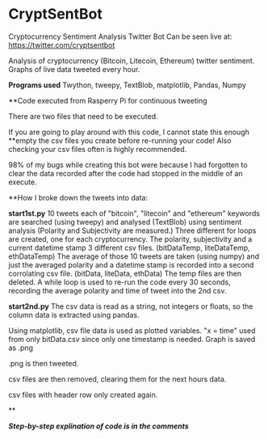 # CryptSentBot
Cryptocurrency Sentiment Analysis Twitter Bot
Can be seen live at: https://twitter.com/cryptsentbot

Analysis of cryptocurrency (Bitcoin, Litecoin, Ethereum) twitter sentiment. Graphs of live data tweeted every hour. 

**Programs used**
Twython, tweepy, TextBlob, matplotlib, Pandas, Numpy

**Code executed from Rasperry Pi for continuous tweeting

There are two files that need to be executed. 

If you are going to play around with this code, I cannot state this enough **empty the csv files you create before re-running your code! Also checking your csv files often is highly recommended.

98% of my bugs while creating this bot were because I had forgotten to clear the data recorded after the code had stopped in the middle of an execute.

**How I broke down the tweets into data:

**start1st.py**
10 tweets each of "bitcoin", "litecoin" and "ethereum" keywords are searched (using tweepy) and analysed (TextBlob) using sentiment analysis (Polarity and Subjectivity are measured.)
Three different for loops are created, one for each cryptocurrency.
The polarity, subjectivity and a current datetime stamp  3 different csv files. (bitDataTemp, liteDataTemp, ethDataTemp)
The average of those 10 tweets are taken (using numpy) and just the averaged polarity and a datetime stamp is recorded into a second corrolating csv file. (bitData, liteData, ethData)
The temp files are then deleted. A while loop is used to re-run the code every 30 seconds, recording the average polarity and time of tweet into the 2nd csv.

**start2nd.py**
The csv data is read as a string, not integers or floats, so the column data is extracted using pandas.

Using matplotlib, csv file data is used as plotted variables. 
"x = time" used from only bitData.csv since only one timestamp is needed. 
Graph is saved as .png

.png is then tweeted.

csv files are then removed, clearing them for the next hours data.

csv files with header row only created again.


**

***Step-by-step explination of code is in the comments***
